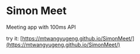 # Simon Meet

Meeting app with 100ms API

try it: [https://mtwangyugeng.github.io/SimonMeet/](https://mtwangyugeng.github.io/SimonMeet/)